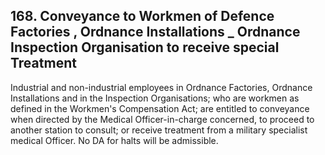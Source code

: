 ## 168. Conveyance to Workmen of Defence Factories , Ordnance Installations \_ Ordnance Inspection Organisation to receive special Treatment

Industrial and non-industrial employees in Ordnance Factories, Ordnance Installations and in the Inspection Organisations; who are workmen as defined in the Workmen's Compensation Act; are entitled to conveyance when directed by the Medical Officer-in-charge concerned, to proceed to another station to consult; or receive treatment from a military specialist medical Officer. No DA for halts will be admissible.
